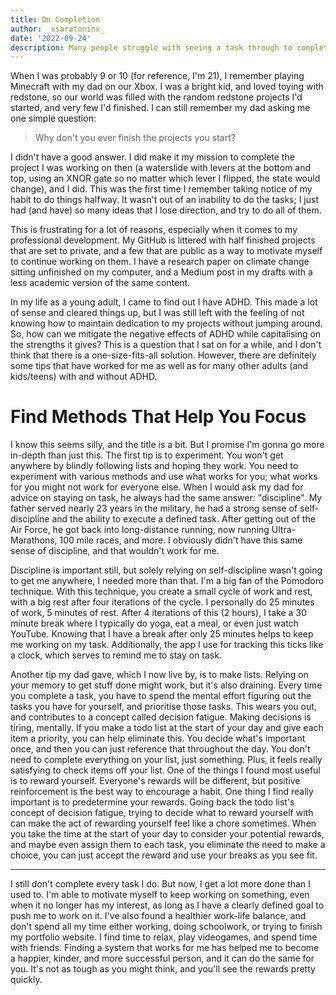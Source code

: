 ```yaml
---
title: On Completion
author: _xsaratoninx_
date: '2022-09-24'
description: Many people struggle with seeing a task through to completion. It can be really tough to find productivity methods that work for you, so the key takeaway is to try a few different ones out.
---
```


When I was probably 9 or 10 (for reference, I'm 21), I remember playing Minecraft with my dad on our Xbox. I was a bright kid, and loved toying with redstone, so our world was filled with the random redstone projects I'd started, and very few I'd finished. I can still remember my dad asking me one simple question:
> Why don't you ever finish the projects you start?

I didn't have a good answer. I did make it my mission to complete the project I was working on then (a waterslide with levers at the bottom and top, using an XNOR gate so no matter which lever I flipped, the state would change), and I did. This was the first time I remember taking notice of my habit to do things halfway. It wasn't out of an inability to do the tasks; I just had (and have) so many ideas that I lose direction, and try to do all of them.

This is frustrating for a lot of reasons, especially when it comes to my professional development. My GitHub is littered with half finished projects that are set to private, and a few that are public as a way to motivate myself to continue working on them. I have a research paper on climate change sitting unfinished on my computer, and a Medium post in my drafts with a less academic version of the same content.

In my life as a young adult, I came to find out I have ADHD. This made a lot of sense and cleared things up, but I was still left with the feeling of not knowing how to maintain dedication to my projects without jumping around. So, how can we mitigate the negative effects of ADHD while capitalising on the strengths it gives? This is a question that I sat on for a while, and I don't think that there is a one-size-fits-all solution. However, there are definitely some tips that have worked for me as well as for many other adults (and kids/teens) with and without ADHD.

# Find Methods That Help You Focus
I know this seems silly, and the title is a bit. But I promise I'm gonna go more in-depth than just this. The first tip is to experiment. You won't get anywhere by blindly following lists and hoping they work. You need to experiment with various methods and use what works for you; what works for you might not work for everyone else. When I would ask my dad for advice on staying on task, he always had the same answer: \"discipline\". My father served nearly 23 years in the military, he had a strong sense of self-discipline and the ability to execute a defined task. After getting out of the Air Force, he got back into long-distance running, now running Ultra-Marathons, 100 mile races, and more. I obviously didn't have this same sense of discipline, and that wouldn't work for me.

Discipline is important still, but solely relying on self-discipline wasn't going to get me anywhere, I needed more than that. I'm a big fan of the Pomodoro technique. With this technique, you create a small cycle of work and rest, with a big rest after four iterations of the cycle. I personally do 25 minutes of work, 5 minutes of rest. After 4 iterations of this (2 hours), I take a 30 minute break where I typically do yoga, eat a meal, or even just watch YouTube. Knowing that I have a break after only 25 minutes helps to keep me working on my task. Additionally, the app I use for tracking this ticks like a clock, which serves to remind me to stay on task.

Another tip my dad gave, which I now live by, is to make lists. Relying on your memory to get stuff done might work, but it's also draining. Every time you complete a task, you have to spend the mental effort figuring out the tasks you have for yourself, and prioritise those tasks. This wears you out, and contributes to a concept called decision fatigue. Making decisions is tiring, mentally. If you make a todo list at the start of your day and give each item a priority, you can help eliminate this. You decide what's important once, and then you can just reference that throughout the day. You don't need to complete everything on your list, just something. Plus, it feels really satisfying to check items off your list. One of the things I found most useful is to reward yourself. Everyone's rewards will be different, but positive reinforcement is the best way to encourage a habit. One thing I find really important is to predetermine your rewards. Going back the todo list's concept of decision fatigue, trying to decide what to reward yourself with can make the act of rewarding yourself feel like a chore sometimes. When you take the time at the start of your day to consider your potential rewards, and maybe even assign them to each task, you eliminate the need to make a choice, you can just accept the reward and use your breaks as you see fit.

---

I still don't complete every task I do. But now, I get a lot more done than I used to. I'm able to motivate myself to keep working on something, even when it no longer has my interest, as long as I have a clearly defined goal to push me to work on it. I've also found a healthier work-life balance, and don't spend all my time either working, doing schoolwork, or trying to finish my portfolio website. I find time to relax, play videogames, and spend time with friends. Finding a system that works for me has helped me to become a happier, kinder, and more successful person, and it can do the same for you. It's not as tough as you might think, and you'll see the rewards pretty quickly.
